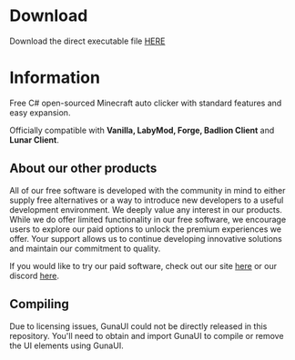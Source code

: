 # Download
Download the direct executable file [HERE](https://github.com/sapphirecheats/sapphire-lite-clicker/releases/download/Release/Sapphire.LITE.exe)

# Information
Free C# open-sourced Minecraft auto clicker with standard features and easy expansion.

Officially compatible with **Vanilla, LabyMod, Forge, Badlion Client** and **Lunar Client**.

## About our other products
All of our free software is developed with the community in mind to either supply free alternatives or a way to introduce new developers to a useful development environment. We deeply value any interest in our products. While we do offer limited functionality in our free software, we encourage users to explore our paid options to unlock the premium experiences we offer. Your support allows us to continue developing innovative solutions and maintain our commitment to quality.

If you would like to try our paid software, check out our site [here](https://sapphire.ac) or our discord [here](https://discord.sapphire.ac).

## Compiling
Due to licensing issues, GunaUI could not be directly released in this repository. You'll need to obtain and import GunaUI to compile or remove the UI elements using GunaUI.
